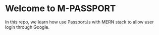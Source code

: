 # Welcome to M-PASSPORT

In this repo, we learn how use PassportJs with MERN stack to allow user login through Google.
